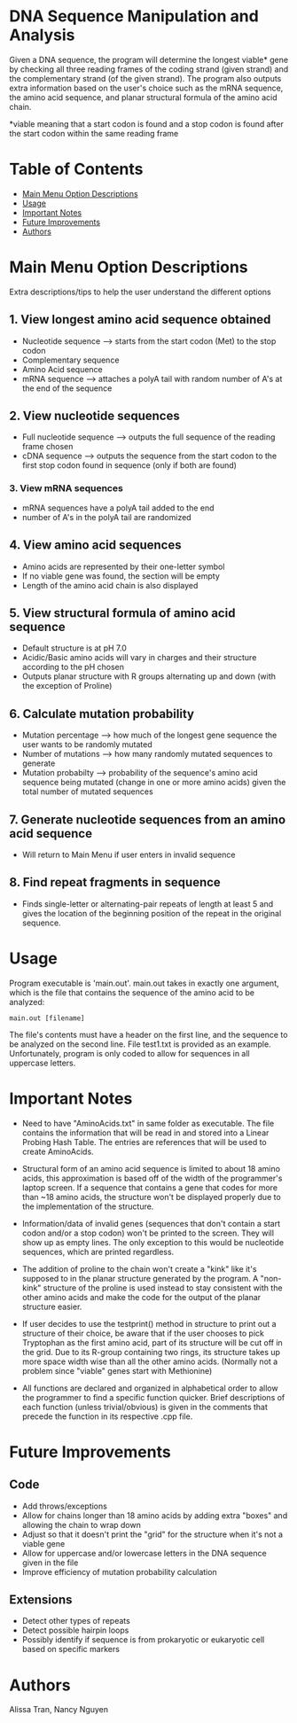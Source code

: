 # DNA Sequence Manipulation and Analysis
Given a DNA sequence, the program will determine the longest viable* gene by checking all three reading frames of the coding strand (given strand) and the complementary strand (of the given strand). The program also outputs extra information based on the user's choice such as the mRNA sequence, the amino acid sequence, and planar structural formula of the amino acid chain.


*viable meaning that a start codon is found and a stop codon is found after the start codon within the same reading frame

# Table of Contents
* [Main Menu Option Descriptions](#main-menu-option-descriptions)
* [Usage](#usage)
* [Important Notes](#important-notes)
* [Future Improvements](#future-improvements)
* [Authors](#authors)

# Main Menu Option Descriptions
Extra descriptions/tips to help the user understand the different options

## 1. View longest amino acid sequence obtained
* Nucleotide sequence --> starts from the start codon (Met) to the stop codon
* Complementary sequence
* Amino Acid sequence
* mRNA sequence --> attaches a polyA tail with random number of A's at the end of the sequence 

## 2. View nucleotide sequences
* Full nucleotide sequence --> outputs the full sequence of the reading frame chosen 
* cDNA sequence --> outputs the sequence from the start codon to the first stop codon found in sequence (only if both are found)

### 3. View mRNA sequences
* mRNA sequences have a polyA tail added to the end
* number of A's in the polyA tail are randomized

## 4. View amino acid sequences
* Amino acids are represented by their one-letter symbol
* If no viable gene was found, the section will be empty
* Length of the amino acid chain is also displayed

## 5. View structural formula of amino acid sequence
* Default structure is at pH 7.0
* Acidic/Basic amino acids will vary in charges and their structure according to the pH chosen
* Outputs planar structure with R groups alternating up and down (with the exception of Proline)

## 6. Calculate mutation probability
* Mutation percentage --> how much of the longest gene sequence the user wants to be randomly mutated
* Number of mutations --> how many randomly mutated sequences to generate
* Mutation probabilty --> probability of the sequence's amino acid sequence being mutated (change in one or more amino acids) given the total number of mutated sequences

## 7. Generate nucleotide sequences from an amino acid sequence
* Will return to Main Menu if user enters in invalid sequence

## 8. Find repeat fragments in sequence
* Finds single-letter or alternating-pair repeats of length at least 5 and gives the location of the beginning position of the repeat in the original sequence.

# Usage
Program executable is 'main.out'. main.out takes in exactly one argument, which is the file that contains the sequence of the amino acid to be analyzed:
```
main.out [filename]
```
The file's contents must have a header on the first line, and the sequence to be analyzed on the second line. File test1.txt is provided as an example. Unfortunately, program is only coded to allow for sequences in all uppercase letters. 

# Important Notes
* Need to have "AminoAcids.txt" in same folder as executable. The file contains the information that will be read in and stored into a Linear Probing Hash Table. The entries are references that will be used to create AminoAcids.

* Structural form of an amino acid sequence is limited to about 18 amino acids, this approximation is based off of the width of the programmer's laptop screen. If a sequence that contains a gene that codes for more than ~18 amino acids, the structure won't be displayed properly due to the implementation of the structure.

* Information/data of invalid genes (sequences that don't contain a start codon and/or a stop codon) won't be printed to the screen. They will show up as empty lines. The only exception to this would be nucleotide sequences, which are printed regardless. 

* The addition of proline to the chain won't create a "kink" like it's supposed to in the planar structure generated by the program. A "non-kink" structure of the proline is used instead to stay consistent with the other amino acids and make the code for the output of the planar structure easier.

* If user decides to use the testprint() method in structure to print out a structure of their choice, be aware that if the user chooses to pick Tryptophan as the first amino acid, part of its structure will be cut off in the grid. Due to its R-group containing two rings, its structure takes up more space width wise than all the other amino acids. (Normally not a problem since "viable" genes start with Methionine)

* All functions are declared and organized in alphabetical order to allow the programmer to find a specific function quicker. Brief descriptions of each function (unless trivial/obvious) is given in the comments that precede the function in its respective .cpp file.

# Future Improvements
## Code
* Add throws/exceptions
* Allow for chains longer than 18 amino acids by adding extra "boxes" and allowing the chain to wrap down
* Adjust so that it doesn't print the "grid" for the structure when it's not a viable gene
* Allow for uppercase and/or lowercase letters in the DNA sequence given in the file
* Improve efficiency of mutation probability calculation

## Extensions
* Detect other types of repeats
* Detect possible hairpin loops
* Possibly identify if sequence is from prokaryotic or eukaryotic cell based on specific markers

# Authors
Alissa Tran, Nancy Nguyen
